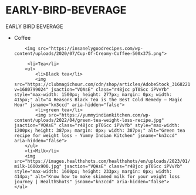 # EARLY-BIRD-BEVERAGE
<html lang="en">
<head>
    <meta charset="UTF-8">
    <meta name="viewport" content="width=device-width, initial-scale=1.0">
    <title>EARLY BIRD BEVERAGE</title>
    <head>EARLY BIRD BEVERAGE</head>
    <ul>
        <li>Coffee</li>

        <img src="https://insanelygoodrecipes.com/wp-content/uploads/2020/07/Cup-Of-Creamy-Coffee-500x375.png">
        
         <li>Tea</li>
        <ul>
            <li>Black tea</li> 
            <img src="https://clubmagichour.com/cdn/shop/articles/AdobeStock_316822193.jpg?v=1680799024" jsaction="VQAsE" class="r48jcc pT0Scc iPVvYb" style="max-width: 1500px; height: 277px; margin: 0px; width: 415px;" alt="4 Reasons Black Tea is the Best Cold Remedy – Magic Hour" jsname="kn3ccd" aria-hidden="false">
            <li>green tea</li>
            <img src="https://yummyindiankitchen.com/wp-content/uploads/2022/04/green-tea-weight-loss-recipe.jpg" jsaction="VQAsE" class="r48jcc pT0Scc iPVvYb" style="max-width: 1200px; height: 387px; margin: 0px; width: 387px;" alt="Green tea recipe for weight loss - Yummy Indian Kitchen" jsname="kn3ccd" aria-hidden="false">
        </ul>
        <li>Milk</li>
        <img src="https://images.healthshots.com/healthshots/en/uploads/2023/01/06161102/skimmed-milk-1600x900.jpg" jsaction="VQAsE" class="r48jcc pT0Scc iPVvYb" style="max-width: 1600px; height: 233px; margin: 0px; width: 414px;" alt="Know how to make skimmed milk for your weight loss journey | HealthShots" jsname="kn3ccd" aria-hidden="false">
    </ul>
</head>
<body>
    
</body>
</html>
